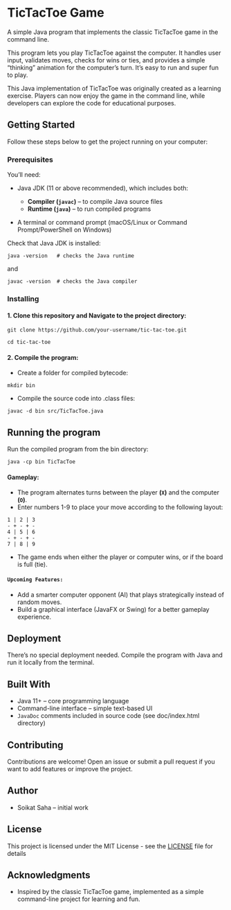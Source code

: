 # TicTacToe Game 

A simple Java program that implements the classic TicTacToe game in the command line.

This program lets you play TicTacToe against the computer. It handles user input, validates moves, checks for wins or ties, and provides a simple “thinking” animation for the computer’s turn. It’s easy to run and super fun to play.

This Java implementation of TicTacToe was originally created as a learning exercise. Players can now enjoy the game in the command line, while developers can explore the code for educational purposes.

## Getting Started

Follow these steps below to get the project running on your computer:

### Prerequisites

You’ll need:

* Java JDK (11 or above recommended), which includes both:
    - **Compiler (`javac`)** – to compile Java source files
    - **Runtime (`java`)** – to run compiled programs

* A terminal or command prompt (macOS/Linux or Command Prompt/PowerShell on Windows)

Check that Java JDK is installed:

```
java -version   # checks the Java runtime
```
and
```
javac -version  # checks the Java compiler
```

### Installing

#### 1. Clone this repository and Navigate to the project directory:

```
git clone https://github.com/your-username/tic-tac-toe.git
```

```
cd tic-tac-toe
```

#### 2. Compile the program:

* Create a folder for compiled bytecode:

```
mkdir bin
```

* Compile the source code into .class files:

```
javac -d bin src/TicTacToe.java
```

## Running the program

Run the compiled program from the bin directory:

```
java -cp bin TicTacToe
```

#### Gameplay:

* The program alternates turns between the player **(`X`)** and the computer **(`O`)**.
* Enter numbers 1-9 to place your move according to the following layout:

```
1 | 2 | 3
- + - + -
4 | 5 | 6
- + - + -
7 | 8 | 9
```

* The game ends when either the player or computer wins, or if the board is full (tie).

#### `Upcoming Features:`

* Add a smarter computer opponent (AI) that plays strategically instead of random moves.
* Build a graphical interface (JavaFX or Swing) for a better gameplay experience.

## Deployment

There’s no special deployment needed. Compile the program with Java and run it locally from the terminal.

## Built With

* Java 11+ – core programming language
* Command-line interface – simple text-based UI
* `JavaDoc` comments included in source code (see doc/index.html directory)

## Contributing

Contributions are welcome! Open an issue or submit a pull request if you want to add features or improve the project.

## Author

* Soikat Saha – initial work


## License

This project is licensed under the MIT License - see the [LICENSE](LICENSE) file for details

## Acknowledgments

* Inspired by the classic TicTacToe game, implemented as a simple command-line project for learning and fun.